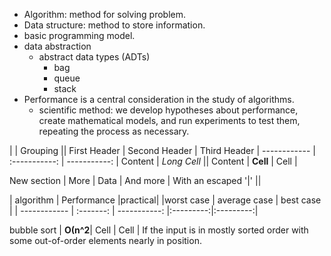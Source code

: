 - Algorithm: method for solving problem.
- Data structure: method to store information.
- basic programming model.
- data abstraction
  - abstract data types (ADTs) 
    - bag
    - queue
    - stack
- Performance is a central consideration in the study of algorithms.
  - scientific method: we develop hypotheses about performance, create mathematical models, and run experiments to test them, repeating the process as necessary.


|             |          Grouping           ||
First Header  | Second Header | Third Header |
 ------------ | :-----------: | -----------: |
Content       |          *Long Cell*        ||
Content       |   **Cell**    |         Cell |

New section   |     More      |         Data |
And more      | With an escaped '\|'         ||  



|   algorithm |          Performance                  |practical|
              |worst case  | average case | best case |          |
 ------------ | :-------: | -----------: |:---------:|:---------:|

bubble sort   |   **О(n^2**|         Cell |      Cell | If the input is in mostly sorted order with some out-of-order elements nearly in position. 




